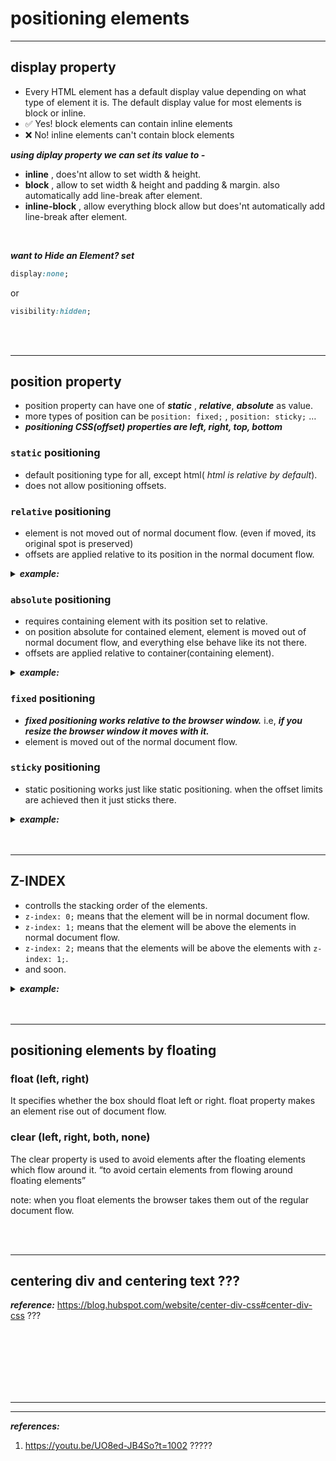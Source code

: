 # positioning elements

---

## display property
  - Every HTML element has a default display value depending on what type of element it is. The default display value for most elements is block or inline.
  - ✅ Yes! block elements can contain inline elements
  - ❌ No! inline elements can't contain block elements

***using diplay property we can set its value to -***
  - **inline** , does'nt allow to set width & height.
  - **block** , allow to set width & height and padding & margin. also automatically add line-break after element.
  - **inline-block** , allow everything block allow but does'nt automatically add line-break after element. 

<br/>
 
***want to Hide an Element? set***
```css
display:none; 
```
or 
```css
visibility:hidden;
```


<br/>

<br/>

---

## position property
  -	position property can have one of ***static*** , ***relative***, ***absolute*** as value.
  -	more types of position can be ``position: fixed;`` , ``position: sticky;`` …
  -	***positioning CSS(offset) properties are left, right, top, bottom***

### ``static`` positioning
- default positioning type for all, except html( _html is relative by default_).
- does not allow positioning offsets.

### ``relative`` positioning
- element is not moved out of normal document flow. (even if moved, its original spot is preserved)
- offsets are applied relative to its position in the normal document flow.

<details>
  <summary> <b><em>example:</em></b> </summary>
<p>

<image src="https://user-images.githubusercontent.com/63545175/187066229-9747a9de-ab3a-49c6-8b21-773631c1ec90.png" width="500px">

**tip:** from top 50px towards bottom. similarly, from left 50px toward right.

<image src="https://user-images.githubusercontent.com/63545175/187066431-ebcc7b00-dad6-4580-b7e1-bc384b0cf837.png" width="500px">
  
</p>
</details>  
  

### ``absolute`` positioning
- requires containing element with its position set to relative.
- on position absolute for contained element, element is moved out of normal document flow, and everything else behave like its not there.
- offsets are applied relative to container(containing element).
  
<details>
  <summary> <b><em>example:</em></b> </summary>
<p>

***without any position property, element1 and element2 both in document flow.*** <br/> note: the container element has its position set to relative.
  
<image src="https://user-images.githubusercontent.com/63545175/187066544-5d52cad1-f106-4cf5-b945-12708f624650.png" width="540px">

***position: absolute;  applied to element1 , hence element1 out of document flow. like it’s not even there. and hence, everything inside container will behave like it’s not even there.***  

<image src="https://user-images.githubusercontent.com/63545175/187066564-f0a6e2b8-0408-4118-90f5-14d037a445b1.png" width="540px">

***if we apply offset they will be relative to container element. and the container element must be position relative.***

<image src="https://user-images.githubusercontent.com/63545175/187066579-20015467-84fe-4f9b-a12a-fcbfdddf5a8c.png" width="540px">

***important: if container element is offset, everything inside will offset with it.***

<image src="https://user-images.githubusercontent.com/63545175/187066793-a16ef67e-86c3-4c4c-a3a4-a8ea87b45710.png" width="540px">

  
</p>
</details>



### ``fixed`` positioning
- ***fixed positioning works relative to the browser window.*** i.e, ***if you resize the browser window it moves with it.***
- element is moved out of the normal document flow.



### ``sticky`` positioning
- static positioning works just like static positioning. when the offset limits are achieved then it just sticks there.

<details>
  <summary> <b><em>example:</em></b> </summary>
<p>

![image](https://user-images.githubusercontent.com/63545175/188058865-4dd087a6-0d57-4d37-8f6d-cec19d38caa9.png)

***code:***
```html
<!DOCTYPE html>
<html lang="en">
<head>
    <meta charset="UTF-8">
    <meta http-equiv="X-UA-Compatible" content="IE=edge">
    <meta name="viewport" content="width=device-width, initial-scale=1.0">
    <title>Sticky positioning</title>
    <style>
        
        .Stickyheading {
            position: sticky;
            position: -webkit-sticky;
            top: 8px;
            width: calc(100% - 40px);
            z-index: 1;
            margin: auto;
            background-color: black;
            color: cornsilk; 
            font-size: x-large;
            padding: 20px 20px 20px 20px;           
        }

        .content {
            margin: 20px 10px 0px 10px;
            padding: 5px 5px 5px 5px; 
            position: relative;
            background-color: #f2f2f2;
            font-size: large;
        }

    </style>
</head>
<body>

    <div class="Stickyheading">
        Cars
    </div>
    <div class="content">
        <p>
        these are the Cars.
        </p>
        <ol type="i" >
            <li>sedan</li>
            <li>hatchback</li>
            <li>coupe</li>
            <li>sports utility vehicle</li>
        </ol>
    </div>

    <br/>
    
    <div class="Stickyheading">
        Bike
    </div>
    <div class="content">
        <p>
        these are the Bikes.
        </p>
        <ol type="i" >
            <li>sportsbike</li>
            <li>cruiser</li>
        </ol>
    </div>

</body>
</html>
```
</p>
</details>



<br/>

<br/>

---
  
## Z-INDEX
 - controlls the stacking order of the elements.
 - ``z-index: 0;`` means that the element will be in normal document flow.
 - ``z-index: 1;`` means that the element will be above the elements in normal document flow.
 - ``z-index: 2;`` means that the elements will be above the elements with ``z-index: 1;``.
 - and soon. 

<details>
  <summary> <b><em>example:</em></b> </summary>
<p>

<table>
<tr>
<td colspan="2"> 

<image src="https://user-images.githubusercontent.com/63545175/187840635-caad94f6-091f-44c6-97d6-4015c5797994.png" width="520px">
</td>
</tr>
<tr>
<td> 

<image src="https://user-images.githubusercontent.com/63545175/187838482-5ec44c6d-681f-4d53-8f5b-9eddf680613d.png" width="420px">
</td>
<td>
  
<image src="https://user-images.githubusercontent.com/63545175/187839583-bba48975-354a-4aff-b307-68604d66a340.png" width="360px">
</td>  
</tr>
<tr>
<td> 

<image src="https://user-images.githubusercontent.com/63545175/187839736-a5d83273-31cc-4aff-944f-f2d8f38ff097.png" width="420px">
<td>
  
<image src="https://user-images.githubusercontent.com/63545175/187839856-a3e04784-31aa-4947-8521-c3d3622292b2.png" width="360px">
</td>  
</tr>
</table>  
  
</p>
</details>
  
  

<br/>

<br/>

---

## positioning elements by floating

### float	(left, right)
It specifies whether the box should float left or right. float property makes an element rise out of document flow.	

### clear	(left, right, both, none)
The clear property is used to avoid elements after the floating elements which flow around it. “to avoid certain elements from flowing around floating elements”

note: when you float elements the browser takes them out of the regular document flow.

  
  



<br/>

<br/>

---

## centering div and centering text ???

***reference:*** https://blog.hubspot.com/website/center-div-css#center-div-css ???






  
<br/>
  
<br/>

  
<br/>
  
<br/>

    
<br/>
  
<br/>

---
  
---

***references:***  
  
1. https://youtu.be/UO8ed-JB4So?t=1002 ?????

  
  
